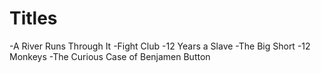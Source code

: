 # Titles

-A River Runs Through It
-Fight Club
-12 Years a Slave
-The Big Short 
-12 Monkeys
-The Curious Case of Benjamen Button

